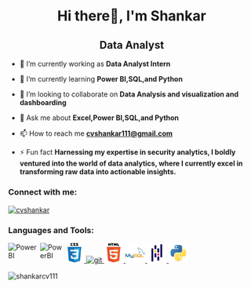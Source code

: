 
<h1 align="center">Hi there👋, I'm Shankar</h1>
<h2 align="center">Data Analyst</h2>

- 🔭 I’m currently working as **Data Analyst Intern**

- 🌱 I’m currently learning **Power BI,SQL,and Python**

- 👯 I’m looking to collaborate on **Data Analysis and visualization and dashboarding**

- 💬 Ask me about **Excel,Power BI,SQL,and Python**

- 📫 How to reach me **cvshankar111@gmail.com**

- ⚡ Fun fact **Harnessing my expertise in security analytics, I boldly ventured into the world of data analytics, where I currently excel in transforming raw data into actionable insights.**

<h3 align="left">Connect with me:</h3>
<p align="left">
<a href="https://linkedin.com/in/cvshankar" target="blank"><img align="center" src="https://raw.githubusercontent.com/rahuldkjain/github-profile-readme-generator/master/src/images/icons/Social/linked-in-alt.svg" alt="cvshankar" height="30" width="40" /></a>
</p>

<h3 align="left">Languages and Tools:</h3>
<img align="left" alt="PowerBI" width="65"height="40"src="https://powerbi.microsoft.com/pictures/shared/social/social-default-image.png"><img align="left" alt="PowerBI" width="50"height="40"src="https://upload.wikimedia.org/wikipedia/commons/thumb/3/31/Microsoft_Office_Excel_%282013%E2%80%932019%29.svg/1200px-Microsoft_Office_Excel_%282013%E2%80%932019%29.svg.png"><p align="left"> <a href="https://www.w3schools.com/css/" target="_blank" rel="noreferrer"> <img src="https://raw.githubusercontent.com/devicons/devicon/master/icons/css3/css3-original-wordmark.svg" alt="css3" width="40" height="40"/> </a> <a href="https://git-scm.com/" target="_blank" rel="noreferrer"> <img src="https://www.vectorlogo.zone/logos/git-scm/git-scm-icon.svg" alt="git" width="40" height="40"/> </a> <a href="https://www.w3.org/html/" target="_blank" rel="noreferrer"> <img src="https://raw.githubusercontent.com/devicons/devicon/master/icons/html5/html5-original-wordmark.svg" alt="html5" width="40" height="40"/> </a> <a href="https://www.mysql.com/" target="_blank" rel="noreferrer"> <img src="https://raw.githubusercontent.com/devicons/devicon/master/icons/mysql/mysql-original-wordmark.svg" alt="mysql" width="40" height="40"/> </a> <a href="https://pandas.pydata.org/" target="_blank" rel="noreferrer"> <img src="https://raw.githubusercontent.com/devicons/devicon/2ae2a900d2f041da66e950e4d48052658d850630/icons/pandas/pandas-original.svg" alt="pandas" width="40" height="40"/> </a> <a href="https://www.python.org" target="_blank" rel="noreferrer"> <img src="https://raw.githubusercontent.com/devicons/devicon/master/icons/python/python-original.svg" alt="python" width="40" height="40"/> </a> </p>

<p><img align="center" src="https://github-readme-stats.vercel.app/api/top-langs?username=shankarcv111&show_icons=true&locale=en&layout=compact" alt="shankarcv111" /></p>
